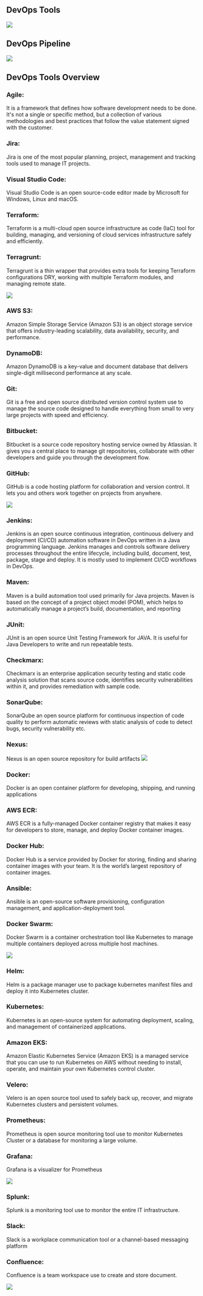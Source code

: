 ## DevOps Tools
![](/images/devops1.JPG)

## DevOps Pipeline
![](/images/devops2.JPG)

## DevOps Tools Overview

### Agile:
It is a framework that defines how software development needs to be done. It's not a single or specific method, but a collection of various methodologies and best practices that follow the value statement signed with the customer.

### Jira:
Jira is one of the most popular planning, project, management and tracking tools used to manage IT projects.

### Visual Studio Code: 
Visual Studio Code is an open source-code editor made by Microsoft for Windows, Linux and macOS.

### Terraform:
Terraform is a multi-cloud open source infrastructure as code (IaC) tool for building, managing, and versioning of cloud services infrastructure safely and efficiently.

### Terragrunt:
Terragrunt is a thin wrapper that provides extra tools for keeping Terraform configurations DRY, working with multiple Terraform modules, and managing remote state.

![](/images/devops3.JPG)

### AWS S3:
Amazon Simple Storage Service (Amazon S3) is an object storage service that offers industry-leading scalability, data availability, security, and performance.

### DynamoDB:
Amazon DynamoDB is a key-value and document database that delivers single-digit millisecond performance at any scale.

### Git:
Git is a free and open source distributed version control system use to manage the source code designed to handle everything from small to very large projects with speed and efficiency.

### Bitbucket: 
Bitbucket is a source code repository hosting service owned by Atlassian.  It gives you a central place to manage git repositories, collaborate with other developers and guide you through the development flow.

### GitHub:
GitHub is a code hosting platform for collaboration and version control. It lets you and others work together on projects from anywhere.

![](/images/devops4.JPG)

### Jenkins:
Jenkins is an open source continuous integration, continuous delivery and deployment (CI/CD) automation software in DevOps written in a Java programming language. Jenkins manages and controls software delivery processes throughout the entire lifecycle, including build, document, test, package, stage and deploy. It is mostly used to implement CI/CD workflows in DevOps.

### Maven: 
Maven is a build automation tool used primarily for Java projects. Maven is based on the concept of a project object model (POM), which helps to automatically manage a project’s build, documentation, and reporting

### JUnit:
JUnit is an open source Unit Testing Framework for JAVA. It is useful for Java Developers to write and run repeatable tests.

### Checkmarx:
Checkmarx is an enterprise application security testing and static code analysis solution that scans source code, identifies security vulnerabilities within it, and provides remediation with sample code.

### SonarQube:
SonarQube an open source platform for continuous inspection of code quality to perform automatic reviews with static analysis of code to detect bugs, security vulnerability etc.

### Nexus: 
Nexus is an open source repository for build artifacts
![](/images/devops5.JPG)

### Docker:
Docker is an open container platform for developing, shipping, and running applications

### AWS ECR:
AWS ECR is a fully-managed Docker container registry that makes it easy for developers to store, manage, and deploy Docker container images.

### Docker Hub: 
Docker Hub is a service provided by Docker for storing, finding and sharing container images with your team. It is the world’s largest repository of container images.

### Ansible:
Ansible is an open-source software provisioning, configuration management, and application-deployment tool.

### Docker Swarm:
Docker Swarm is a container orchestration tool like Kubernetes to manage multiple containers deployed across multiple host machines.

![](/images/devops6.JPG)

### Helm:
Helm is a package manager use to package kubernetes manifest files and deploy it into Kubernetes cluster.

### Kubernetes: 
Kubernetes is an open-source system for automating deployment, scaling, and management of containerized applications.

### Amazon EKS:
Amazon Elastic Kubernetes Service (Amazon EKS) is a managed service that you can use to run Kubernetes on AWS without needing to install, operate, and maintain your own Kubernetes control cluster. 

### Velero:
Velero is an open source tool used to safely back up, recover, and migrate Kubernetes clusters and persistent volumes.

### Prometheus:
Prometheus is open source monitoring tool use to monitor Kubernetes Cluster or a database for monitoring a large volume.

### Grafana:
Grafana is a visualizer for Prometheus

![](/images/devops7.JPG)

### Splunk:
Splunk is a monitoring tool use to monitor the entire IT infrastructure.

### Slack:
Slack is a workplace communication tool or a channel-based messaging platform

### Confluence:
Confluence is a team workspace use to create and store document.

![](/images/devops8.JPG)